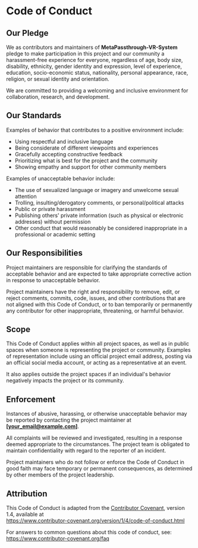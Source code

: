 # Code of Conduct

## Our Pledge

We as contributors and maintainers of **MetaPassthrough-VR-System** pledge to make participation in this project and our community a harassment-free experience for everyone, regardless of age, body size, disability, ethnicity, gender identity and expression, level of experience, education, socio-economic status, nationality, personal appearance, race, religion, or sexual identity and orientation.

We are committed to providing a welcoming and inclusive environment for collaboration, research, and development.

## Our Standards

Examples of behavior that contributes to a positive environment include:

* Using respectful and inclusive language
* Being considerate of different viewpoints and experiences
* Gracefully accepting constructive feedback
* Prioritizing what is best for the project and the community
* Showing empathy and support for other community members

Examples of unacceptable behavior include:

* The use of sexualized language or imagery and unwelcome sexual attention
* Trolling, insulting/derogatory comments, or personal/political attacks
* Public or private harassment
* Publishing others' private information (such as physical or electronic addresses) without permission
* Other conduct that would reasonably be considered inappropriate in a professional or academic setting

## Our Responsibilities

Project maintainers are responsible for clarifying the standards of acceptable behavior and are expected to take appropriate corrective action in response to unacceptable behavior.

Project maintainers have the right and responsibility to remove, edit, or reject comments, commits, code, issues, and other contributions that are not aligned with this Code of Conduct, or to ban temporarily or permanently any contributor for other inappropriate, threatening, or harmful behavior.

## Scope

This Code of Conduct applies within all project spaces, as well as in public spaces when someone is representing the project or community. Examples of representation include using an official project email address, posting via an official social media account, or acting as a representative at an event.

It also applies outside the project spaces if an individual's behavior negatively impacts the project or its community.

## Enforcement

Instances of abusive, harassing, or otherwise unacceptable behavior may be reported by contacting the project maintainer at **[your_email@example.com]**.  

All complaints will be reviewed and investigated, resulting in a response deemed appropriate to the circumstances. The project team is obligated to maintain confidentiality with regard to the reporter of an incident.

Project maintainers who do not follow or enforce the Code of Conduct in good faith may face temporary or permanent consequences, as determined by other members of the project leadership.

## Attribution

This Code of Conduct is adapted from the [Contributor Covenant][homepage], version 1.4, available at  
<https://www.contributor-covenant.org/version/1/4/code-of-conduct.html>

[homepage]: https://www.contributor-covenant.org

For answers to common questions about this code of conduct, see:  
<https://www.contributor-covenant.org/faq>
